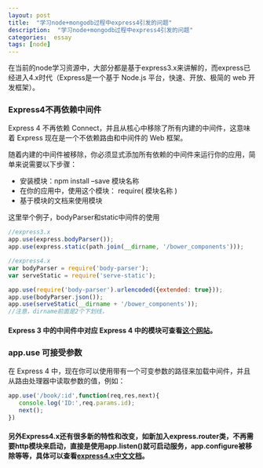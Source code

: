 ```yaml
---
layout: post
title:  "学习node+mongodb过程中express4引发的问题"
description:  "学习node+mongodb过程中express4引发的问题"
categories:  essay
tags: [node]
---
```


在当前的node学习资源中，大部分都是基于express3.x来讲解的，而express已经进入4.x时代（Express是一个基于 Node.js 平台，快速、开放、极简的 web 开发框架）。

### Express4不再依赖中间件

Express 4 不再依赖 Connect，并且从核心中移除了所有内建的中间件，这意味着 Express 现在是一个不依赖路由和中间件的 Web 框架。

随着内建的中间件被移除，你必须显式添加所有依赖的中间件来运行你的应用，简单来说需要以下步骤：

* 安装模块：npm install –save 模块名称
* 在你的应用中，使用这个模块： require( 模块名称 )
* 基于模块的文档来使用模块

这里举个例子，bodyParser和static中间件的使用

```javascript
//express3.x
app.use(express.bodyParser());
app.use(express.static(path.join(__dirname, '/bower_components')));

//express4.x
var bodyParser = require('body-parser');
var serveStatic = require('serve-static');

app.use(require('body-parser').urlencoded({extended: true}));
app.use(bodyParser.json());
app.use(serveStatic(__dirname + '/bower_components'));
//注意，dirname前面是2个下划线，
```

#### Express 3 中的中间件中对应 Express 4 中的模块可查看[这个网站](http://daringfireball.net/projects/markdown/syntax)。


### app.use 可接受参数

在 Express 4 中，现在你可以使用带有一个可变参数的路径来加载中间件，并且从路由处理器中读取参数的值，例如：

```javascript
app.use('/book/:id',function(req,res,next){
   console.log('ID:',req.params.id);
   next();
})
```
#### 另外Express4.x还有很多新的特性和改变，如新加入express.router类，不再需要http模块来启动，直接是使用app.listen()就可启动服务，app.configure被移除等等，具体可以查看[express4.x中文文档]([http://www.expressjs.com.cn/4x/api.html](http://www.expressjs.com.cn/4x/api.html))。

